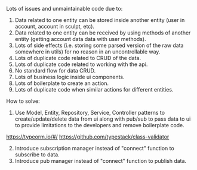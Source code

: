 Lots of issues and unmaintainable code due to:
1. Data related to one entity can be stored inside another entity (user in account, account in sculpt, etc).
2. Data related to one entity can be received by using methods of another entity (getting account data data with user methods).
3. Lots of side effects (i.e. storing some parsed version of the raw data somewhere in utils) for no reason in an uncontrollable way.
4. Lots of duplicate code related to CRUD of the data.
5. Lots of duplicate code related to working with the api.
6. No standard flow for data CRUD.
7. Lots of business logic inside ui components.
8. Lots of boilerplate to create an action.
9. Lots of duplicate code when similar actions for different entities.


How to solve:
1. Use Model, Entity, Repository, Service, Controller patterns to create/update/delete data from ui along with pub/sub to pass data to ui to provide limitations to the developers and remove boilerplate code.

https://typeorm.io/#/
https://github.com/typestack/class-validator

2. Introduce subscription manager instead of "connect" function to subscribe to data.
3. Introduce pub manager instead of "connect" function to publish data.
